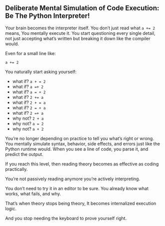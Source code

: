 ## Deliberate Mental Simulation of Code Execution: Be The Python Interpreter!

Your brain becomes the interpreter itself. You don’t just read what `a += 2` means, You mentally execute it. You start questioning every single detail, not just accepting what’s written but breaking it down like the compiler would.

Even for a small line like:

```
a += 2
```

You naturally start asking yourself:

* what if? `a + = 2`
* what if? `a =+ 2`
* what if? `a = + 2`
* what if? `2 += a`
* what if? `2 + = a`
* what if? `2 = + a`
* what if? `2 =+ a`
* why not? `2 + a`
* why not? `a = 2`
* why not? `a + 2`

You’re no longer depending on practice to tell you what’s right or wrong. You mentally simulate syntax, behavior, side effects, and errors just like the Python runtime would. When you see a line of code, you parse it, and predict the output.

If you reach this level, then reading theory becomes as effective as coding practically.

You’re not passively reading anymore you’re actively interpreting.

You don’t need to try it in an editor to be sure. You already know what works, what fails, and why.

That’s when theory stops being theory, It becomes internalized execution logic.

And you stop needing the keyboard to prove yourself right.
